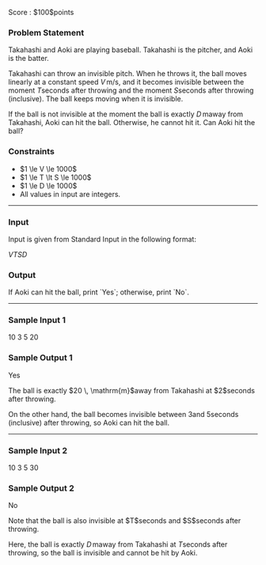 
<div>

<span>

<span>

<p>
Score : $100$points
</p>

<div>

<section>

### **Problem Statement**

<p>
Takahashi and Aoki are playing baseball. Takahashi is the pitcher, and Aoki is the batter.

Takahashi can throw an invisible pitch. When he throws it, the ball moves linearly at a constant speed $V \, \mathrm{m / s}$, and it becomes invisible between the moment $T$seconds after throwing and the moment $S$seconds after throwing (inclusive). The ball keeps moving when it is invisible.

If the ball is not invisible at the moment the ball is exactly $D \, \mathrm{m}$away from Takahashi, Aoki can hit the ball. Otherwise, he cannot hit it.
Can Aoki hit the ball?
</p>

</section>

</div>

<div>

<section>

### **Constraints**

<ul>

<li>
$1 \le V \le 1000$
</li>

<li>
$1 \le T \lt S \le 1000$
</li>

<li>
$1 \le D \le 1000$
</li>

<li>
All values in input are integers.
</li>

</ul>

</section>

</div>

---

<div>

<div>

<section>

### **Input**

<p>
Input is given from Standard Input in the following format:
</p>

<div>

$V$$T$$S$$D$
</div>

</section>

</div>

<div>

<section>

### **Output**

<p>
If Aoki can hit the ball, print `Yes`; otherwise, print `No`.
</p>

</section>

</div>

</div>

---

<div>

<section>

### **Sample Input 1**

<div>

10 3 5 20

</div>

</section>

</div>

<div>

<section>

### **Sample Output 1**

<div>

Yes

</div>

<p>
The ball is exactly $20 \, \mathrm{m}$away from Takahashi at $2$seconds after throwing.

On the other hand, the ball becomes invisible between $3$and $5$seconds (inclusive) after throwing, so Aoki can hit the ball.
</p>

</section>

</div>

---

<div>

<section>

### **Sample Input 2**

<div>

10 3 5 30

</div>

</section>

</div>

<div>

<section>

### **Sample Output 2**

<div>

No

</div>

<p>
Note that the ball is also invisible at $T$seconds and $S$seconds after throwing.

Here, the ball is exactly $D \, \mathrm{m}$away from Takahashi at $T$seconds after throwing, so the ball is invisible and cannot be hit by Aoki.
</p>

</section>

</div>

</span>

</span>

</div>
